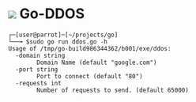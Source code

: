 # <img src="https://camo.githubusercontent.com/525688f1a883b1b13772009f360bcc50b9400237ad19eee8253637daf040733f/68747470733a2f2f696d672e69636f6e73382e636f6d2f636f6c6f722f34382f3030303030302f676f6c616e672e706e67"> Go-DDOS 
```
┌─[user@parrot]─[~/projects/go]
└──╼ $sudo go run ddos.go -h
Usage of /tmp/go-build986344362/b001/exe/ddos:
  -domain string
        Domain Name (default "google.com")
  -port string
        Port to connect (default "80")
  -requests int
        Number of requests to send. (default 65000)
```
